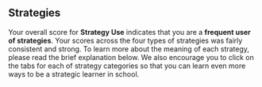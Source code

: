 ## Strategies

Your overall score for **Strategy Use** indicates that you are a **frequent user of strategies**. Your scores across the four types of strategies was fairly consistent and strong. To learn more about the meaning of each strategy, please read the brief explanation below. We also encourage you to click on the tabs for each of strategy categories so that you can learn even more ways to be a strategic learner in school. 
